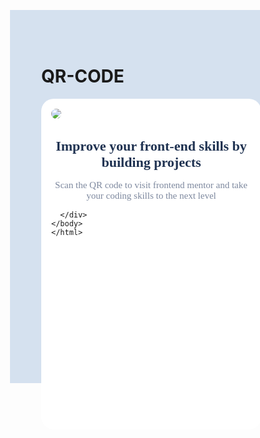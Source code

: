 # QR-CODE
<!DOCTYPE hmtl>
<html>
  <head>
    <title> The QR code </title>
  </head>
    <body style="background-color:#D5E1EF">
<div style="width:320px; height:497px; background-color:white; margin:auto; padding:16px; border-radius:20px">
  <img style="max-width:100%; border-radius:10px;font-family:Outfit;"src="https://i.ibb.co/XC7XkKQ/image-qr-code.png;"/>
    <h1 style="font-family:Outfit;font-size:22px;text-align:center;font-weight:700; color:hsl(218, 44%, 22%)"> Improve your front-end skills by building projects </h1>
    <p style="font-family:Outfit;font-size:15px;text-align:center;font-weight:400; color:#7D889E" > Scan the QR code to visit frontend mentor and take your coding skills to the next level</p>
  
  <style>
    body{
width: 320px;
height: 497px;
left: 560px;
top: 152px;
position:absolute

}
  </style>
      </div>
    </body>
    </html>
